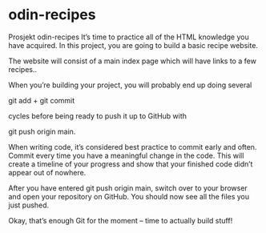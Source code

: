 # odin-recipes
Prosjekt odin-recipes
It’s time to practice all of the HTML knowledge you have acquired. In this project, you are going to build a basic recipe website.

The website will consist of a main index page which will have links to a few recipes..




When you’re building your project, you will probably end up doing several 

git add + git commit 

cycles before being ready to push it up to GitHub with 

git push origin main.

When writing code, it’s considered best practice to commit early and often. Commit every time you have a meaningful change in the code. This will create a timeline of your progress and show that your finished code didn’t appear out of nowhere.

After you have entered git push origin main, switch over to your browser and open your repository on GitHub. You should now see all the files you just pushed.

Okay, that’s enough Git for the moment – time to actually build stuff!